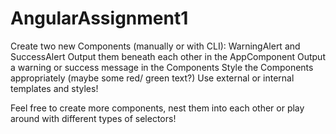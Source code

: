 # AngularAssignment1
Create two new Components (manually or with CLI): WarningAlert and SuccessAlert
Output them beneath each other in the AppComponent
Output a warning or success message in the Components
Style the Components appropriately (maybe some red/ green text?)
Use external or internal templates and styles!

Feel free to create more components, nest them into each other or play around with different types of selectors!
